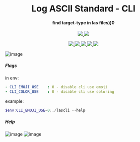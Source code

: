 <!-- Name -->
<h1 align="center">
  Log ASCII Standard - CLI
</h1>
<!-- desc -->
<h4 align="center">
  find target-type in las files))0
</h4>
<p align="center">
  <a href="#">
    <img src="https://dev.azure.com/0xF6/LAS-CLI/_apis/build/status/0xF6.las-cli?branchName=master">
  </a>
  <a href="https://t.me/ivysola">
    <img src="https://img.shields.io/badge/Ask%20Me-Anything-1f425f.svg">
  </a>
  
</p>
<p align="center">
  <a href="#">
    <img src="https://forthebadge.com/images/badges/made-with-c-sharp.svg">
    <img src="https://forthebadge.com/images/badges/designed-in-ms-paint.svg">
    <img src="https://forthebadge.com/images/badges/ages-18.svg">
    <img src="https://ForTheBadge.com/images/badges/winter-is-coming.svg">
    <img src="https://forthebadge.com/images/badges/gluten-free.svg">
  </a>
</p>

![image](https://user-images.githubusercontent.com/13326808/60406711-fd2aa500-9bbf-11e9-8657-4076a00b0583.png)


##### Flags

in env: 
```yaml
- CLI_EMOJI_USE    : 0 - disable cli use emoji
- CLI_COLOR_USE    : 0 - disable cli use coloring
```
example:
```powershell
$env:CLI_EMOJI_USE=0;./lascli --help
```


##### Help

![image](https://user-images.githubusercontent.com/13326808/60406780-51ce2000-9bc0-11e9-9e3f-68434f5313e3.png)
![image](https://user-images.githubusercontent.com/13326808/60406790-572b6a80-9bc0-11e9-9067-f2b8ed03fc41.png)

